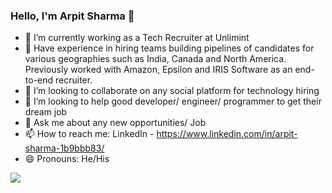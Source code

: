 ### Hello, I'm Arpit Sharma 👋

- 🔭 I’m currently working as a Tech Recruiter at Unlimint 
- 🌱 Have experience in hiring teams building pipelines of candidates for various geographies such as India, Canada and North America. Previously worked with Amazon, Epsilon and IRIS Software as an end-to-end recruiter.
- 👯 I’m looking to collaborate on any social platform for technology hiring
- 🤔 I’m looking to help good developer/ engineer/ programmer to get their dream job
- 💬 Ask me about any new opportunities/ Job
- 📫 How to reach me: LinkedIn - https://www.linkedin.com/in/arpit-sharma-1b9bbb83/
- 😄 Pronouns: He/His

<img src="https://github-readme-stats.vercel.app/api?username=arpitsharma1&&show_icons=true&title_color=ffffff&icon_color=bb2acf&text_color=daf7dc&bg_color=151515">
